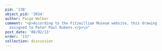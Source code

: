 ```yaml
---
pid: '138'
object_pid: '3034'
author: Paige Walker
comment: "<p>According to the Fitzwilliam Museum website, this drawing was formerly
  assigned to Peter Paul Rubens.</p>\n"
post_date: '08/02/13'
order: '137'
collection: discussion
---
```

